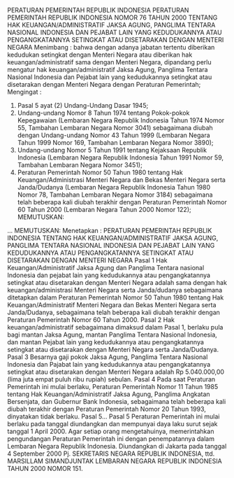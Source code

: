  PERATURAN PEMERINTAH REPUBLIK INDONESIA PERATURAN PEMERINTAH REPUBLIK INDONESIA NOMOR 76 TAHUN 2000 TENTANG HAK KEUANGAN/ADMINISTRATIF JAKSA AGUNG, PANGLIMA TENTARA NASIONAL INDONESIA DAN PEJABAT LAIN YANG KEDUDUKANNYA ATAU PENGANGKATANNYA SETINGKAT ATAU DISETARAKAN DENGAN MENTERI NEGARA
Menimbang :
 bahwa dengan adanya jabatan tertentu diberikan kedudukan setingkat dengan Menteri Negara atau diberikan hak keuangan/administratif sama dengan Menteri Negara, dipandang perlu mengatur hak keuangan/administratif Jaksa Agung, Panglima Tentara Nasional Indonesia dan Pejabat lain yang kedudukannya setingkat atau disetarakan dengan Menteri Negara dengan Peraturan Pemerintah;
Mengingat :

1. Pasal 5 ayat (2) Undang-Undang Dasar 1945;
2. Undang-undang Nomor 8 Tahun 1974 tentang Pokok-pokok Kepegawaian (Lembaran Negara Republik Indonesia Tahun 1974 Nomor 55, Tambahan Lembaran Negara Nomor 3041) sebagaimana diubah dengan Undang-undang Nomor 43 Tahun 1999 (Lembaran Negara Tahun 1999 Nomor 169, Tambahan Lembaran Negara Nomor 3890);
3. Undang-undang Nomor 5 Tahun 1991 tentang Kejaksaan Republik Indonesia (Lembaran Negara Republik Indonesia Tahun 1991 Nomor 59, Tambahan Lembaran Negara Nomor 3451);
4. Peraturan Pemerintah Nomor 50 Tahun 1980 tentang Hak Keuangan/Administrasi Menteri Negara dan Bekas Menteri Negara serta Janda/Dudanya (Lembaran Negara Republik Indonesia Tahun 1980 Nomor 78, Tambahan Lembaran Negara Nomor 3184) sebagaimana telah beberapa kali diubah terakhir dengan Peraturan Pemerintah Nomor 60 Tahun 2000 (Lembaran Negara Tahun 2000 Nomor 122);
MEMUTUSKAN:

...
MEMUTUSKAN:
 Menetapkan : PERATURAN PEMERINTAH REPUBLIK INDONESIA TENTANG HAK KEUANGAN/ADMINISTRATIF JAKSA AGUNG, PANGLIMA TENTARA NASIONAL INDONESIA DAN PEJABAT LAIN YANG KEDUDUKANNYA ATAU PENGANGKATANNYA SETINGKAT ATAU DISETARAKAN DENGAN MENTERI NEGARA
Pasal 1
Hak Keuangan/Administratif Jaksa Agung dan Panglima Tentara nasional Indonesia dan pejabat lain yang kedudukannya atau pengangkatannya setingkat atau disetarakan dengan Menteri Negara adalah sama dengan hak keuangan/administrasi Menteri Negara serta Janda/dudanya sebagaimana ditetapkan dalam Peraturan Pemerintah Nomor 50 Tahun 1980 tentang Hak Keuangan/Administratif Menteri Negara dan Bekas Menteri Negara serta Janda/Dudanya, sebagaimana telah beberapa kali diubah terakhir dengan Peraturan Pemerintah Nomor 60 Tahun 2000.
Pasal 2
Hak keuangan/administratif sebagaimana dimaksud dalam Pasal 1, berlaku pula bagi mantan Jaksa Agung, mantan Panglima Tentara Nasional Indonesia, dan mantan Pejabat lain yang kedudukannya atau pengangkatannya setingkat atau disetarakan dengan Menteri Negara serta Janda/Dudanya.
Pasal 3
Besarnya gaji pokok Jaksa Agung, Panglima Tentara Nasional Indonesia dan Pajabat lain yang kedudukannya atau pengangkatannya setingkat atau disetarakan dengan Menteri Negara adalah Rp 5.040.000,00 (lima juta empat puluh ribu rupiah) sebulan.
Pasal 4
Pada saat Peraturan Pemerintah ini mulai berlaku, Peraturan Pemerintah Nomor 11 Tahun 1985 tentang Hak Keuangan/Administratif Jaksa Agung, Panglima Angkatan Bersenjata, dan Gubernur Bank Indonesia, sebagaimana telah beberapa kali diubah terakhir dengan Peraturan Pemerintah Nomor 20 Tahun 1993, dinyatakan tidak berlaku. Pasal 5...
Pasal 5
Peraturan Pemerintah ini mulai berlaku pada tanggal diundangkan dan mempunyai daya laku surut sejak tanggal 1 April 2000.
Agar setiap orang mengetahuinya, memerintahkan pengundangan Peraturan Pemerintah ini dengan penempatannya dalam Lembaran Negara Republik Indonesia. Diundangkan di Jakarta pada tanggal 4 September 2000 Pj. SEKRETARIS NEGARA REPUBLIK INDONESIA, ttd. MARSILLAM SIMANDJUNTAK LEMBARAN NEGARA REPUBLIK INDONESIA TAHUN 2000 NOMOR 151.